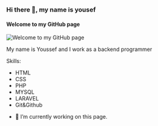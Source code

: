 ### Hi there 👋, my name is yousef

#### Welcome to my GitHub page
![Welcome to my GitHub page](https://modo3.com/thumbs/fit630x300/233712/1559088550/%D8%AA%D8%B7%D9%88%D9%8A%D8%B1_%D8%A7%D9%84%D8%A8%D8%B1%D9%85%D8%AC%D9%8A%D8%A7%D8%AA.jpg)

My name is Youssef and I work as a backend programmer

Skills:
* HTML
* CSS
* PHP
* MYSQL
* LARAVEL
* Git&Github

- 🔭 I’m currently working on this page. 





